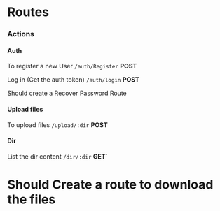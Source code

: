 # Routes

### Actions

#### Auth

To register a new User `/auth/Register` **POST**

Log in (Get the auth token) `/auth/login` **POST**

Should create a Recover Password Route

#### Upload files

To upload files `/upload/:dir` **POST**

#### Dir

List the dir content `/dir/:dir` **GET**`

# Should Create a route to download the files
